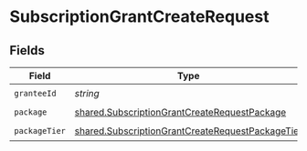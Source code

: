 # SubscriptionGrantCreateRequest


## Fields

| Field                                                                                                                       | Type                                                                                                                        | Required                                                                                                                    | Description                                                                                                                 |
| --------------------------------------------------------------------------------------------------------------------------- | --------------------------------------------------------------------------------------------------------------------------- | --------------------------------------------------------------------------------------------------------------------------- | --------------------------------------------------------------------------------------------------------------------------- |
| `granteeId`                                                                                                                 | *string*                                                                                                                    | :heavy_check_mark:                                                                                                          | N/A                                                                                                                         |
| `package`                                                                                                                   | [shared.SubscriptionGrantCreateRequestPackage](../../../sdk/models/shared/subscriptiongrantcreaterequestpackage.md)         | :heavy_check_mark:                                                                                                          | N/A                                                                                                                         |
| `packageTier`                                                                                                               | [shared.SubscriptionGrantCreateRequestPackageTier](../../../sdk/models/shared/subscriptiongrantcreaterequestpackagetier.md) | :heavy_check_mark:                                                                                                          | N/A                                                                                                                         |